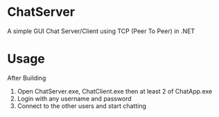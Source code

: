 # ChatServer

A simple GUI Chat Server/Client using TCP (Peer To Peer) in .NET

# Usage

After Building

1.  Open ChatServer.exe, ChatClient.exe then at least 2 of ChatApp.exe <br/>
2.  Login with any username and password <br/>
3.  Connect to the other users and start chatting <br/>
